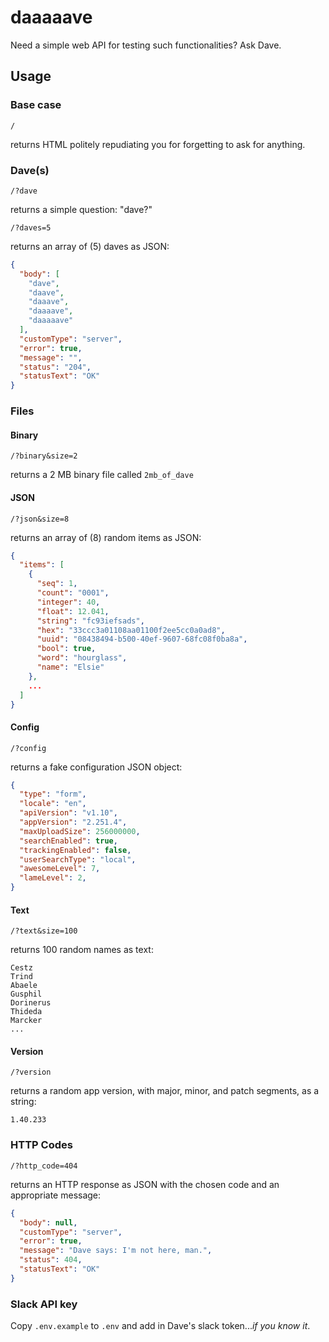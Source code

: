 # daaaaave

Need a simple web API for testing such functionalities? Ask Dave.

## Usage

### Base case

`/`

returns HTML politely repudiating you for forgetting to ask for anything.

### Dave(s)

`/?dave`

returns a simple question: "dave?"

`/?daves=5`

returns an array of (5) daves as JSON:

``` json
{
  "body": [
    "dave",
    "daave",
    "daaave",
    "daaaave",
    "daaaaave"
  ],
  "customType": "server",
  "error": true,
  "message": "",
  "status": "204",
  "statusText": "OK"
}
```

### Files

#### Binary

`/?binary&size=2`

returns a 2 MB binary file called `2mb_of_dave`

#### JSON

`/?json&size=8`

returns an array of (8) random items as JSON:

``` json
{
  "items": [
    {
      "seq": 1,
      "count": "0001",
      "integer": 40,
      "float": 12.041,
      "string": "fc93iefsads",
      "hex": "33ccc3a01108aa01100f2ee5cc0a0ad8",
      "uuid": "08438494-b500-40ef-9607-68fc08f0ba8a",
      "bool": true,
      "word": "hourglass",
      "name": "Elsie"
    },
    ...
  ]
}
```

#### Config

`/?config`

returns a fake configuration JSON object:

``` json
{
  "type": "form",
  "locale": "en",
  "apiVersion": "v1.10",
  "appVersion": "2.251.4",
  "maxUploadSize": 256000000,
  "searchEnabled": true,
  "trackingEnabled": false,
  "userSearchType": "local",
  "awesomeLevel": 7,
  "lameLevel": 2,
}
```

#### Text

`/?text&size=100`

returns 100 random names as text:

``` text
Cestz
Trind
Abaele
Gusphil
Dorinerus
Thideda
Marcker
...
```

#### Version

`/?version`

returns a random app version, with major, minor, and patch segments, as a string:

``` text
1.40.233
```

### HTTP Codes

`/?http_code=404`

returns an HTTP response as JSON with the chosen code and an appropriate message:

``` json
{
  "body": null,
  "customType": "server",
  "error": true,
  "message": "Dave says: I'm not here, man.",
  "status": 404,
  "statusText": "OK"
}
```

### Slack API key

Copy `.env.example` to `.env` and add in Dave's slack token...*if you know it*.

